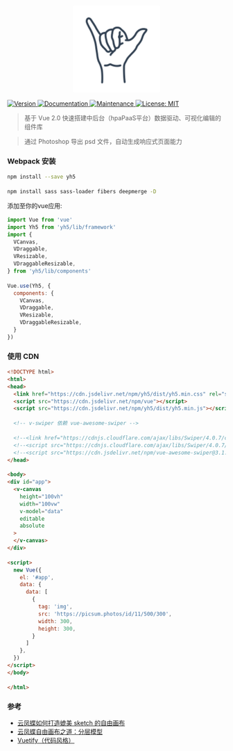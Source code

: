 <p align="center">
  <a href="http://yh5js.com" target="_blank">
      <img alt="Yh5 Logo" width="200" src="./logo.svg">
  </a>
</p>

<p>
  <a href="https://www.npmjs.com/package/yh5" target="_blank">
    <img alt="Version" src="https://img.shields.io/npm/v/yh5.svg">
  </a>
  <a href="http://yh5js.com" target="_blank">
    <img alt="Documentation" src="https://img.shields.io/badge/documentation-yes-brightgreen.svg" />
  </a>
  <a href="https://github.com/qq15725/yh5/graphs/commit-activity" target="_blank">
    <img alt="Maintenance" src="https://img.shields.io/badge/Maintained%3F-yes-green.svg" />
  </a>
  <a href="https://github.com/qq15725/yh5/blob/master/LICENSE" target="_blank">
    <img alt="License: MIT" src="https://img.shields.io/badge/License-MIT-yellow.svg" />
  </a>
</p>

> 基于 Vue 2.0 快速搭建中后台（hpaPaaS平台）数据驱动、可视化编辑的组件库

> 通过 Photoshop 导出 psd 文件，自动生成响应式页面能力

### Webpack 安装

```bash
npm install --save yh5

npm install sass sass-loader fibers deepmerge -D
```

添加至你的vue应用:

```javascript
import Vue from 'vue'
import Yh5 from 'yh5/lib/framework'
import {
  VCanvas,
  VDraggable,
  VResizable,
  VDraggableResizable,
} from 'yh5/lib/components'

Vue.use(Yh5, {
  components: {
    VCanvas,
    VDraggable,
    VResizable,
    VDraggableResizable,
  }
})
```

### 使用 CDN

```html
<!DOCTYPE html>
<html>
<head>
  <link href="https://cdn.jsdelivr.net/npm/yh5/dist/yh5.min.css" rel="stylesheet">
  <script src="https://cdn.jsdelivr.net/npm/vue"></script>
  <script src="https://cdn.jsdelivr.net/npm/yh5/dist/yh5.min.js"></script>

  <!-- v-swiper 依赖 vue-awesome-swiper -->

  <!--<link href="https://cdnjs.cloudflare.com/ajax/libs/Swiper/4.0.7/css/swiper.min.css" rel="stylesheet">-->
  <!--<script src="https://cdnjs.cloudflare.com/ajax/libs/Swiper/4.0.7/js/swiper.min.js"></script>-->
  <!--<script src="https://cdn.jsdelivr.net/npm/vue-awesome-swiper@3.1.2/dist/vue-awesome-swiper.js"></script>-->
</head>

<body>
<div id="app">
  <v-canvas
    height="100vh"
    width="100vw"
    v-model="data"
    editable
    absolute
  >
  </v-canvas>
</div>

<script>
  new Vue({
    el: '#app',
    data: {
      data: [
        {
          tag: 'img',
          src: 'https://picsum.photos/id/11/500/300',
          width: 300,
          height: 300,
        }
      ]
    },
  })
</script>
</body>

</html>
```

### 参考

- [云凤蝶如何打造媲美 sketch 的自由画布](https://zhuanlan.zhihu.com/p/92469406)
- [云凤蝶自由画布之道：分层模型](https://zhuanlan.zhihu.com/p/97768853)
- [Vuetify（代码风格）](https://github.com/vuetifyjs/vuetify)